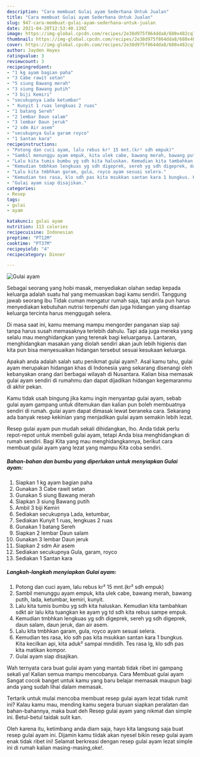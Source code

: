 ```yaml
---
description: "Cara membuat Gulai ayam Sederhana Untuk Jualan"
title: "Cara membuat Gulai ayam Sederhana Untuk Jualan"
slug: 947-cara-membuat-gulai-ayam-sederhana-untuk-jualan
date: 2021-04-20T12:53:40.139Z
image: https://img-global.cpcdn.com/recipes/2e38d975f864dda8/680x482cq70/gulai-ayam-foto-resep-utama.jpg
thumbnail: https://img-global.cpcdn.com/recipes/2e38d975f864dda8/680x482cq70/gulai-ayam-foto-resep-utama.jpg
cover: https://img-global.cpcdn.com/recipes/2e38d975f864dda8/680x482cq70/gulai-ayam-foto-resep-utama.jpg
author: Jayden Hayes
ratingvalue: 3
reviewcount: 3
recipeingredient:
- "1 kg ayam bagian paha"
- "3 Cabe rawit setan"
- "5 siung Bawang merah"
- "3 siung Bawang putih"
- "3 biji Kemiri"
- "secukupnya Lada ketumbar"
- " Kunyit 1 ruas lengkuas 2 ruas"
- "1 batang Sereh"
- "2 lembar Daun salam"
- "3 lembar Daun jeruk"
- "2 sdm Air asem"
- "secukupnya Gula garam royco"
- "1 Santan kara"
recipeinstructions:
- "Potong dan cuci ayam, lalu rebus kr² 15 mnt.(kr² sdh empuk)"
- "Sambil menunggu ayam empuk, kita ulek cabe, bawang merah, bawang putih, lada, ketumbar, kemiri, kunyit."
- "Lalu kita tumis bumbu yg sdh kita haluskan. Kemudian kita tambahkan sdkt air lalu kita tuangkan ke ayam yg td sdh kita rebus sampe empuk."
- "Kemudian tmbhkan lengkuas yg sdh digeprek, sereh yg sdh digeprek, daun salam, daun jeruk, dan air asem."
- "Lalu kita tmbhkan garam, gula, royco ayam sesuai selera."
- "Kemudian tes rasa, klo sdh pas kita msukkan santan kara 1 bungkus. Kita kecilkan api, kita aduk² sampai mndidih. Tes rasa lg, klo sdh pas kita matikan kompor."
- "Gulai ayam siap disajikan."
categories:
- Resep
tags:
- gulai
- ayam

katakunci: gulai ayam 
nutrition: 113 calories
recipecuisine: Indonesian
preptime: "PT12M"
cooktime: "PT37M"
recipeyield: "4"
recipecategory: Dinner

---
```



![Gulai ayam](https://img-global.cpcdn.com/recipes/2e38d975f864dda8/680x482cq70/gulai-ayam-foto-resep-utama.jpg)

Sebagai seorang yang hobi masak, menyediakan olahan sedap kepada keluarga adalah suatu hal yang memuaskan bagi kamu sendiri. Tanggung jawab seorang ibu Tidak cuman mengatur rumah saja, tapi anda pun harus menyediakan kebutuhan nutrisi terpenuhi dan juga hidangan yang disantap keluarga tercinta harus menggugah selera.

Di masa  saat ini, kamu memang mampu mengorder panganan siap saji tanpa harus susah memasaknya terlebih dahulu. Tapi ada juga mereka yang selalu mau menghidangkan yang terenak bagi keluarganya. Lantaran, menghidangkan masakan yang diolah sendiri akan jauh lebih higienis dan kita pun bisa menyesuaikan hidangan tersebut sesuai kesukaan keluarga. 



Apakah anda adalah salah satu penikmat gulai ayam?. Asal kamu tahu, gulai ayam merupakan hidangan khas di Indonesia yang sekarang disenangi oleh kebanyakan orang dari berbagai wilayah di Nusantara. Kalian bisa memasak gulai ayam sendiri di rumahmu dan dapat dijadikan hidangan kegemaranmu di akhir pekan.

Kamu tidak usah bingung jika kamu ingin menyantap gulai ayam, sebab gulai ayam gampang untuk ditemukan dan kalian pun boleh membuatnya sendiri di rumah. gulai ayam dapat dimasak lewat beraneka cara. Sekarang ada banyak resep kekinian yang menjadikan gulai ayam semakin lebih lezat.

Resep gulai ayam pun mudah sekali dihidangkan, lho. Anda tidak perlu repot-repot untuk membeli gulai ayam, tetapi Anda bisa menghidangkan di rumah sendiri. Bagi Kita yang mau menghidangkannya, berikut cara membuat gulai ayam yang lezat yang mampu Kita coba sendiri.

<!--inarticleads1-->

##### Bahan-bahan dan bumbu yang diperlukan untuk menyiapkan Gulai ayam:

1. Siapkan 1 kg ayam bagian paha
1. Gunakan 3 Cabe rawit setan
1. Gunakan 5 siung Bawang merah
1. Siapkan 3 siung Bawang putih
1. Ambil 3 biji Kemiri
1. Sediakan secukupnya Lada, ketumbar,
1. Sediakan  Kunyit 1 ruas, lengkuas 2 ruas
1. Gunakan 1 batang Sereh
1. Siapkan 2 lembar Daun salam
1. Gunakan 3 lembar Daun jeruk
1. Siapkan 2 sdm Air asem
1. Sediakan secukupnya Gula, garam, royco
1. Sediakan 1 Santan kara




<!--inarticleads2-->

##### Langkah-langkah menyiapkan Gulai ayam:

1. Potong dan cuci ayam, lalu rebus kr² 15 mnt.(kr² sdh empuk)
1. Sambil menunggu ayam empuk, kita ulek cabe, bawang merah, bawang putih, lada, ketumbar, kemiri, kunyit.
1. Lalu kita tumis bumbu yg sdh kita haluskan. Kemudian kita tambahkan sdkt air lalu kita tuangkan ke ayam yg td sdh kita rebus sampe empuk.
1. Kemudian tmbhkan lengkuas yg sdh digeprek, sereh yg sdh digeprek, daun salam, daun jeruk, dan air asem.
1. Lalu kita tmbhkan garam, gula, royco ayam sesuai selera.
1. Kemudian tes rasa, klo sdh pas kita msukkan santan kara 1 bungkus. Kita kecilkan api, kita aduk² sampai mndidih. Tes rasa lg, klo sdh pas kita matikan kompor.
1. Gulai ayam siap disajikan.




Wah ternyata cara buat gulai ayam yang mantab tidak ribet ini gampang sekali ya! Kalian semua mampu mencobanya. Cara Membuat gulai ayam Sangat cocok banget untuk kamu yang baru belajar memasak maupun bagi anda yang sudah lihai dalam memasak.

Tertarik untuk mulai mencoba membuat resep gulai ayam lezat tidak rumit ini? Kalau kamu mau, mending kamu segera buruan siapkan peralatan dan bahan-bahannya, maka buat deh Resep gulai ayam yang nikmat dan simple ini. Betul-betul taidak sulit kan. 

Oleh karena itu, ketimbang anda diam saja, hayo kita langsung saja buat resep gulai ayam ini. Dijamin kamu tiidak akan nyesel bikin resep gulai ayam enak tidak ribet ini! Selamat berkreasi dengan resep gulai ayam lezat simple ini di rumah kalian masing-masing,oke!.

